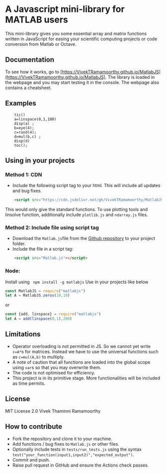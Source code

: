 # A Javascript mini-library for MATLAB users

This mini-library gives you some essential array and matrix functions written in JavaScript for easing your scientific computing projects or code conversion from Matlab or Octave. 

## Documentation
To see how it works, go to [https://VivekTRamamoorthy.github.io/MatlabJS](https://VivekTRamamoorthy.github.io/MatlabJS).
The library is loaded in the webpage and you may start testing it in the console.
The webpage also contains a cheatsheet.

## Examples 
```
    tic()
    a=linspace(0,1,100) 
    disp(a) ;
    b=eye(4); 
    c=rand(4); 
    d=mul(b,c) ;
    disp(d)
    toc();
```


## Using in your projects
### Method 1: CDN
- Include  the following script tag to your html. This will include all updates and bug fixes.
```html
    <script src="https://cdn.jsdelivr.net/gh/VivekTRamamoorthy/MatlabJS/Matlab.js"></script>
```
This would only give the standard functions.
To use plotting tools and linsolve function, additionally include `plotlib.js` and `ndarray.js` files.
### Method 2: Include file using script tag
- Download the `Matlab.js`file from the [Github repository](https://github.com/VivekTRamamoorthy/MatlabJS) to your project folder.
- Include the file in a script tag:
```html
    <script src="Matlab.js"></script>
```

### Node: 
Install using 
``` npm install -g matlabjs```
Use in your projects like below
```javascript
const MatlabJS = require("matlabjs")
let A = MatlabJS.zeros(10,10)
```
or
```javascript
const {add, linspace} = require("matlabjs")
let A = add(linspace(0,1),200)
```



        
## Limitations
- Operator overloading is not permitted in JS. So we cannot yet write `c=A*b` for matrices. Instead we have to use the universal functions such as `c=mul(A,b)` to multiply.
- A note of caution that all functions are loaded into the global scope using `var`s so that you may overwrite them.
- The code is not optimised for efficiency. 
- This project is in its primitive stage. More functionalities will be included as time permits. 

## License

MIT License 2.0 
Vivek Thaminni Ramamoorthy

## How to contribute
- Fork the repository and clone it to your machine.
- Add functions / bug fixes to `Matlab.js` or other files. 
- Optionally include tests in `tests/run_tests.js` using the syntax `test("your_function(input1,input2)","expected_output")`.
- Commit and push.
- Raise pull request in GitHub and ensure the Actions check passes.
